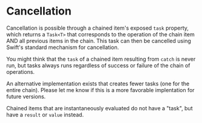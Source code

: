 # Cancellation

Cancellation is possible through a chained item's exposed `task` property, which returns a `Task<T>` that corresponds to the operation of the chain item AND all previous items in the chain.  This task can then be cancelled using Swift's standard mechanism for cancellation.

You might think that the `task` of a chained item resulting from `catch` is never run, but tasks always runs regardless of success or failure of the chain of operations.

An alternative implementation exists that creates fewer tasks (one for the entire chain). Please let me know if this is a more favorable implentation for future versions.

Chained items that are instantaneously evaluated do not have a "task", but have a `result` or `value` instead.
